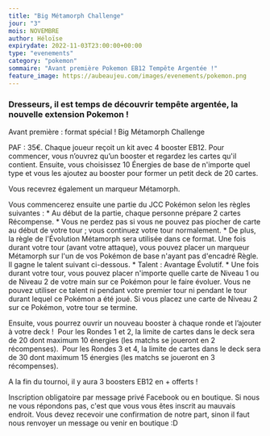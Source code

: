 ```yaml
---
title: "Big Métamorph Challenge"
jour: "3"
mois: NOVEMBRE
author: Héloïse
expirydate: 2022-11-03T23:00:00+00:00
type: "evenements"
category: "pokemon"
sommaire: "Avant première Pokemon EB12 Tempête Argentée !"
feature_image: https://aubeaujeu.com/images/evenements/pokemon.png
---
```

### Dresseurs, il est temps de découvrir tempête argentée, la nouvelle extension Pokemon !

Avant première : format spécial ! Big Métamorph Challenge

PAF : 35€.
Chaque joueur reçoit un kit avec 4 booster EB12. Pour commencer, vous n’ouvrez qu’un booster et regardez les cartes qu'il contient. Ensuite, vous choisissez 10 Énergies de base de n'importe quel type et vous les ajoutez au booster pour former un petit deck de 20 cartes.

Vous recevrez également un marqueur Métamorph.

Vous commencerez ensuite une partie du JCC Pokémon selon les règles suivantes :
    * 		Au début de la partie, chaque personne prépare 2 cartes Récompense.
    * 		Vous ne perdez pas si vous ne pouvez pas piocher de carte au début de votre tour ; vous continuez votre tour normalement.
    * 		De plus, la règle de l'Évolution Métamorph sera utilisée dans ce format. Une fois durant votre tour (avant votre attaque), vous pouvez placer un marqueur Métamorph sur l'un de vos Pokémon de base n'ayant pas d'encadré Règle. Il gagne le talent suivant ci-dessous.
        * 		Talent : Avantage Évolutif.
        * 		Une fois durant votre tour, vous pouvez placer n'importe quelle carte de Niveau 1 ou de Niveau 2 de votre main sur ce Pokémon pour le faire évoluer. Vous ne pouvez utiliser ce talent ni pendant votre premier tour ni pendant le tour durant lequel ce Pokémon a été joué. Si vous placez une carte de Niveau 2 sur ce Pokémon, votre tour se termine.

Ensuite, vous pourrez ouvrir un nouveau booster à chaque ronde et l’ajouter à votre deck !  Pour les Rondes 1 et 2, la limite de cartes dans le deck sera de 20 dont maximum 10 énergies (les matchs se joueront en 2 récompenses).
 Pour les Rondes 3 et 4, la limite de cartes dans le deck sera de 30 dont maximum 15 énergies (les matchs se joueront en 3 récompenses).

A la fin du tournoi, il y aura 3 boosters EB12 en + offerts !

Inscription obligatoire par message privé Facebook ou en boutique.
Si nous ne vous répondons pas, c'est que vous vous êtes inscrit au mauvais endroit. Vous devez recevoir une confirmation de notre part, sinon il faut nous renvoyer un message ou venir en boutique :D

